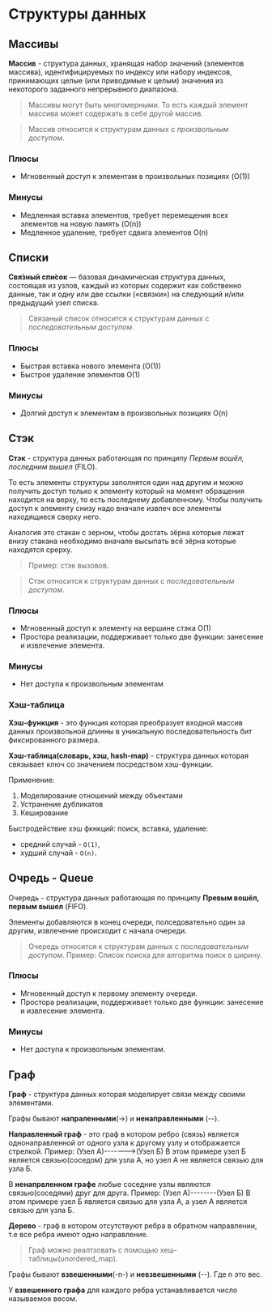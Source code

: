 # Структуры данных

## Массивы

**Массив** -  структура данных, хранящая набор значений (элементов массива), идентифицируемых по индексу или набору индексов, принимающих целые (или приводимые к целым) значения из некоторого заданного непрерывного диапазона.

> Массивы могут быть многомерными. То есть каждый элемент массива может содержать в себе другой массив.

> Массив относится к структурам данных с *произвольным доступом*.

### Плюсы

+ Мгновенный доступ к элементам в произвольных позициях (O(1))

### Минусы

- Медленная вставка элементов, требует перемещения всех элементов на новую память (O(n))
- Медленное удаление, требует сдвига элементов O(n)

## Списки

**Свя́зный спи́сок** — базовая динамическая структура данных, состоящая из узлов,
каждый из которых содержит как собственно данные, так и одну или две ссылки («связки») на следующий и/или предыдущий узел списка.

> Связаный список относится к структурам данных с *последовательным доступом*.

### Плюсы

+ Быстрая вставка нового элемента (O(1))
+ Быстрое удаление элементов O(1)

### Минусы

- Долгий доступ к элементам в произвольных позициях O(n)

## Стэк

**Стэк** - структура данных работающая по принципу *Первым вошёл, последним вышел* (FILO).

То есть элементы структуры заполнятся один над другим и можно получить доступ только
к элементу который на момент обращения находится на верху, то есть последнему добавленному.
Чтобы получить доступ к элементу снизу надо вначале извлеч все элементы
находящиеся сверху него.

Аналогия это стакан с зерном, чтобы достать зёрна которые лежат внизу стакана необходимо вначале высыпать всё зёрна которые находятся срерху.

> Пример: стэк вызовов.

> Стэк относится к структурам данных с *последовательным доступом*.

### Плюсы

+ Мгновенный доступ к элементу на вершине стэка O(1)
+ Простора реализации, поддерживает только две функции: занесение и извлечение элемента.

### Минусы

- Нет доступа к произвольным элементам


### Хэш-таблица

**Хэш-функция** - это функция которая преобразует входной массив данных произвольной длинны в уникальную последовательность бит фиксированного размера.

**Хэш-таблица(словарь, хэш, hash-map)** - структура данных которая связывает ключ со значением посредством хэш-функции.

Применение:
1. Моделирование отношений между объектами
1. Устранение дубликатов
1. Кеширование

Быстродействие хэш фкнкций:
поиск, вставка, удаление:
- средний случай - `O(1)`,
- худший случай - `O(n)`.

## Очредь - Queue

Очередь - структура данных работающая по принципу **Превым вошёл, первым вышел** (FIFO).

Элементы добавляются в конец очереди, полседовательно один за другим, извлечение происходит с
начала очереди.

> Очередь относится к структурам данных с *последовательным доступом*.
> Пример: Список поиска для алгоритма поиск в ширину.

### Плюсы

+ Мгновенный доступ к первому элементу очереди.
+ Простора реализации, поддерживает только две функции: занесение и извлесение элемента.

### Минусы

- Нет доступа к произвольным элементам.

## Граф

**Граф** - структура данных которая моделирует связи между своими элементами.

Графы бывают **напраленными**(->) и **ненаправленными** (--).

**Направленный граф** - это граф в котором ребро (связь) является однонаправленной от одного узла к другому узлу и отображается стрелкой.
Пример: (Узел А)------->(Узел Б)
В этом примере узел Б является связью(соседом) для узла А, но узел А не является связью для узла Б.

В **ненапрвленном графе** любые соседние узлы являются связью(соседями) друг для друга.
Пример: (Узел А)--------(Узел Б)
В этом примере узел Б является связью для узла А, а узел А является связью для узла Б.

**Дерево** - граф в котором отсутствуют ребра в обратном направлении,
т.е все ребра имеют одно направление.

> Граф можно реалтзовать с помощью хеш-таблицы(unordered_map).

Графы бывают **взвешенными**(-n-) и **невзвешенными** (--). Где n это вес.

У **взвешенного графа** для каждого ребра устанавливается число называемое весом.
